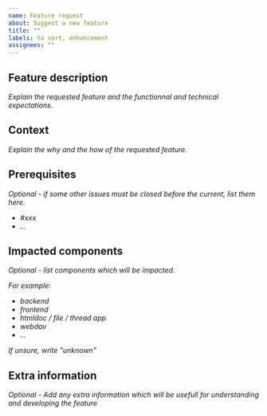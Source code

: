 ```yaml
---
name: Feature request
about: Suggest a new feature
title: ""
labels: to sort, enhancement
assignees: ""
---
```


## Feature description

*Explain the requested feature and the functionnal and technical expectations.*

## Context

*Explain the why and the how of the requested feature.*

## Prerequisites

*Optional - if some other issues must be closed before the current, list them here.*

- *#xxx*
- *...*

## Impacted components

*Optional - list components which will be impacted.*

*For example:*

- *backend*
- *frontend*
- *htmldoc / file / thread app*
- *webdav*
- *...*

*If unsure, write "unknown"*

## Extra information

*Optional - Add any extra information which will be usefull for understanding and developing the feature*
